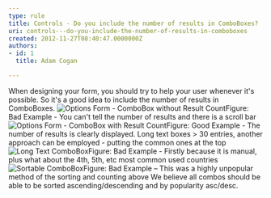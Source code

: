 ```yaml
---
type: rule
title: Controls - Do you include the number of results in ComboBoxes?
uri: controls---do-you-include-the-number-of-results-in-comboboxes
created: 2012-11-27T08:40:47.0000000Z
authors:
- id: 1
  title: Adam Cogan

---
```


 
When designing your form, you should try to help your user whenever it's possible. So it's a good idea to include the number of results in ComboBoxes.
   ​![Options Form - ComboBox without Result Count](http&#58;//www.ssw.com.au/ssw/Standards/Rules/Images/ComboWF-1.jpg)Figure: Bad Example - You can't tell the number of results and there is a scroll bar![Options Form - ComboBox with Result Count](http&#58;//www.ssw.com.au/ssw/Standards/Rules/Images/ComboWF-2.jpg)Figure: Good Example - The number of results is clearly displayed. Long text boxes &gt; 30 entries, another approach can be employed - putting the common ones at the top![Long Text ComboBox](http&#58;//www.ssw.com.au/ssw/Standards/Rules/Images/Rule38LongTextCombobox.jpg)Figure: Bad Example - Firstly because it is manual, plus what about the 4th, 5th, etc most common used countries![Sortable ComboBox](http&#58;//www.ssw.com.au/ssw/Standards/Rules/Images/rule38SortableCombobox.jpg)Figure: Bad Example – This was a highly unpopular method of the sorting and counting above
We believe all combos should be able to be sorted ascending/descending and by popularity asc/desc.

